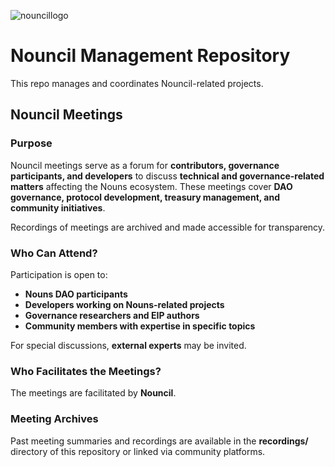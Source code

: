 ![nouncillogo](https://github.com/user-attachments/assets/fc2b65ea-bde4-4b3b-825e-d3f2052e478d)

# Nouncil Management Repository  

This repo manages and coordinates Nouncil-related projects.

## Nouncil Meetings

### Purpose  
Nouncil meetings serve as a forum for **contributors, governance participants, and developers** to discuss **technical and governance-related matters** affecting the Nouns ecosystem. These meetings cover **DAO governance, protocol development, treasury management, and community initiatives**.

Recordings of meetings are archived and made accessible for transparency.    

### Who Can Attend?  
Participation is open to:  
- **Nouns DAO participants**  
- **Developers working on Nouns-related projects**  
- **Governance researchers and EIP authors**  
- **Community members with expertise in specific topics**  

For special discussions, **external experts** may be invited.  

### Who Facilitates the Meetings?  
The meetings are facilitated by **Nouncil**.

### Meeting Archives  
Past meeting summaries and recordings are available in the **recordings/** directory of this repository or linked via community platforms.  

